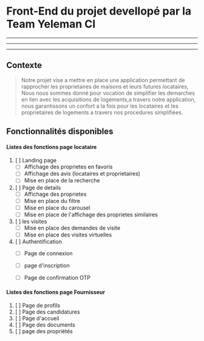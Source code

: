 # Front-End du projet devellopé par la Team Yeleman CI
***
***
****



## Contexte
> Notre projet vise a mettre en place une application permettant de rapprocher les proprietaires de maisons et leurs futures locataires, Nous nous sommes donné pour vocation de simplifier les demarches en lien avec les acquisitions de logements,a travers notre application, nous garantissons un confort a la fois pour les locataires et les proprietaires de logements a travers nos procedures simplifiées.


## Fonctionnalités disponibles

#### Listes des fonctions page locataire

1. [ ]  Landing page
    * [ ] Affichage des proprietes en favoris
    * [ ] Affichage des avis (locataires et proprietaires)
    * [ ] Mise en place de la recherche

2. [ ] Page de details
    * [ ] Affichage des proprietes 
    * [ ] Mise en place du filtre 
    * [ ] Mise en place du carousel
    * [ ] Mise en place de l'affichage des proprietes similaires

3. [ ] les visites
    * [ ] Mise en place des demandes de visite
    * [ ] Mise en place des visites virtuelles

4. [ ] Authentification
    * [ ] Page de connexion
    * [ ] page d'inscription 
    * [ ] Page de confirmation OTP


#### Listes des fonctions page Fournisseur

1. [ ] Page de profils
2. [ ] Page des candidatures
3. [ ] Page d'accueil
4. [ ] Page des documents
5. [ ] page des propriétés 


 
